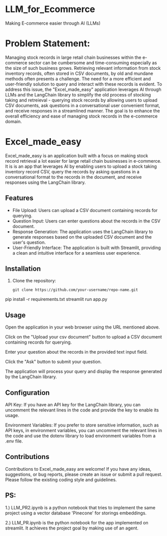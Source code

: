 # LLM_for_Ecommerce
Making E-commerce easier through AI (LLMs)

# Problem Statement:
Managing stock records in large retail chain businesses within the e-commerce sector can be cumbersome and time-consuming especially as the size of such business grows. Retrieving relevant information from stock inventory records, often stored in CSV documents, by old and mundane methods often presents a challenge. The need for a more efficient and user-friendly solution to query and interact with these records is evident. To address this issue, the "Excel_made_easy" application leverages AI through LLMs and the LangChain library to simplify the old process of stocking taking and retreieval - querying stock records by allowing users to upload CSV documents, ask questions in a conversational user convenient format, and receive responses in a streamlined manner. The goal is to enhance the overall efficiency and ease of managing stock records in the e-commerce domain.

# Excel_made_easy

Excel_made_easy is an application built with a focus on making stock record retrieval a lot easier for large retail chain businesses in e-commerce. It is is an app that leverages AI by enabling users to upload a stock taking inventory record CSV, query the records by asking  questions in a conversational format to the records in the document, and receive responses using the LangChain library.

## Features

- File Upload: Users can upload a CSV document containing records for querying.
- Question Input: Users can enter questions about the records in the CSV document.
- Response Generation: The application uses the LangChain library to generate responses based on the uploaded CSV document and the user's question.
- User-Friendly Interface: The application is built with Streamlit, providing a clean and intuitive interface for a seamless user experience.

## Installation

1. Clone the repository:

   ```shell
   git clone https://github.com/your-username/repo-name.git
pip install -r requirements.txt
streamlit run app.py

## **Usage**

Open the application in your web browser using the URL mentioned above.

Click on the "Upload your csv document" button to upload a CSV document containing records for querying.

Enter your question about the records in the provided text input field.

Click the "Ask" button to submit your question.

The application will process your query and display the response generated by the LangChain library.

## **Configuration**

API Key: If you have an API key for the LangChain library, you can uncomment the relevant lines in the code and provide the key to enable its usage.

Environment Variables: If you prefer to store sensitive information, such as API keys, in environment variables, you can uncomment the relevant lines in the code and use the dotenv library to load environment variables from a .env file.

## **Contributions**

Contributions to Excel_made_easy are welcome! If you have any ideas, suggestions, or bug reports, please create an issue or submit a pull request. Please follow the existing coding style and guidelines.

## **PS:**

1.) LLM_PR2.ipynb is a python notebook that tries to implement the same project using a vector database 'Pinecone' for storings embeddings.

2.) LLM_PR.ipynb is the python notebook for the app implemented on streamlit. It achieves the project goal by making use of an agent.
